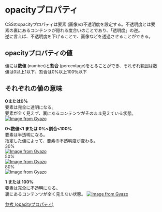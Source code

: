 # opacityプロパティ
CSSのopacityプロパティは要素 (画像)の不透明度を設定する。不透明度とは要素の裏にあるコンテンツが隠れる度合いのことであり、「透明度」の逆。   
逆に言えば、不透明度を下げることで、画像などを透過させることができる。

## opacityプロパティの値
値には**数値** (number)と**割合** (percentage)をとることができ、それぞれ範囲は数値は0以上1以下、割合は0%以上100％以下

## それぞれの値の意味
**0または0%**  
要素は完全に透明になる。  
要素が全く見えず、裏にあるコンテンツがそのまま見えている状態。
[![Image from Gyazo](https://i.gyazo.com/ef3dee2b5609758768127c0af396f5f2.png)](https://gyazo.com/ef3dee2b5609758768127c0af396f5f2)

**0<数値<1 または 0%<割合<100%**  
要素は半透明になる。  
指定した値によって、要素の不透明度が変わる。  
30%  
[![Image from Gyazo](https://i.gyazo.com/a1a0b3131404fa652c91d054d0dbc899.png)](https://gyazo.com/a1a0b3131404fa652c91d054d0dbc899)  
50%  
[![Image from Gyazo](https://i.gyazo.com/b29375a8dc8c03cf0246cb9a7da517f8.png)](https://gyazo.com/b29375a8dc8c03cf0246cb9a7da517f8)  
80%  
[![Image from Gyazo](https://i.gyazo.com/c3c07b0b3e5635f19743fb77d9eccad3.png)](https://gyazo.com/c3c07b0b3e5635f19743fb77d9eccad3)  

**1 または 100%**  
要素は完全に不透明になる。  
裏にあるコンテンツが全く見えない状態。
[![Image from Gyazo](https://i.gyazo.com/918d3964ec1c9802b2a1cde526b90904.png)](https://gyazo.com/918d3964ec1c9802b2a1cde526b90904)  

[参考 (opacityプロパティ)](https://developer.mozilla.org/ja/docs/Web/CSS/opacity#%E4%BE%8B)